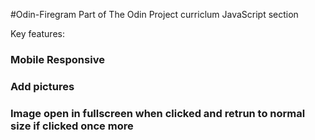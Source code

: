 #Odin-Firegram
Part of The Odin Project curriclum JavaScript section

Key features:

### Mobile Responsive 

### Add pictures

### Image open in fullscreen when clicked and retrun to normal size if clicked once more


